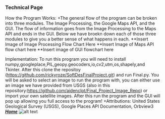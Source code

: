 ### Technical Page
How the Program Works:
+The general flow of the program can be broken into three modules. The Image Processing, the Google Maps API, and the GUI. The flow of information goes from the Image Processing to the Maps API and ends in the GUI. Below we have broekn down each of those three modules to give you a better sense of what happens in each.
**Insert Image of Image Processing Flow Chart Here
**Insert Image of Maps API flow chart here
**Insert image of GUI flowchart here

Implementation: 
To run this program you will need to install numpy,googleplace,PIL,geopy.geocoders,io,cv2,utm,os,shapely,and Tkinter. After this clone the repositoy (https://github.com/rickyroze/SoftDesFinalProject.git) and run Final.py. You will be asked to select an image to run the program with, you can either use an image we have provided from USGS (also in this repository:https://github.com/aidenclpt/Final_Project_Image_Repo) or import your own satellite images. After this run the program and the GUI will pop up allowing you full access to the program! 
+Attributions: United States Geological Survey (USGS), Google Places API Documentation, Orbview3
[***Home***](https://rickyroze.github.io/SoftDesFinalProject/)
![alt text](SoftDesFinalProject/docs/flowchart.png "Flowchart1")

